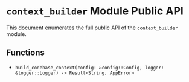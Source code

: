 # `context_builder` Module Public API

This document enumerates the full public API of the `context_builder` module.

## Functions
- `build_codebase_context(config: &config::Config, logger: &logger::Logger) -> Result<String, AppError>`
